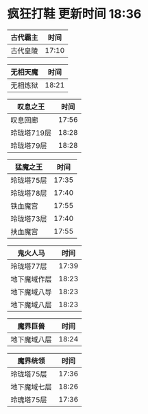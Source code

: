 # 疯狂打鞋 更新时间 18:36

| 古代霸主   | 时间    |
|--------|-------|
| 古代皇陵 | 17:10 |

| 无相天魔   | 时间    |
|--------|-------|
| 无相炼狱 | 18:21 |

| 叹息之王   | 时间    |
|--------|-------|
| 叹息回廊 | 17:56 |
| 玲珑塔719层 | 18:28 |
| 玲珑塔79层 | 18:28 |

| 猛魔之王   | 时间    |
|--------|-------|
| 玲珑塔75层 | 17:35 |
| 玲珑塔78层 | 17:40 |
| 铁血魔宫 | 17:55 |
| 玲珑塔73层 | 17:40 |
| 扶血魔宫 | 17:55 |

| 鬼火人马   | 时间    |
|--------|-------|
| 玲珑塔77层 | 17:39 |
| 地下魔域作层 | 18:23 |
| 地下魔域八导 | 18:23 |
| 地下魔域八层 | 18:23 |

| 魔界巨兽   | 时间    |
|--------|-------|
| 地下魔域八层 | 18:24 |

| 魔界统领   | 时间    |
|--------|-------|
| 玲珑塔75层 | 17:36 |
| 地下魔域七层 | 18:26 |
| 玲瑰塔75层 | 17:36 |